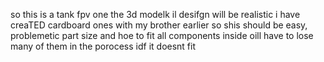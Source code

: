 so this is a tank fpv one the 3d modelk il desifgn will be realistic i have creaTED cardboard ones with my brother earlier so shis should be easy, problemetic part size and 
hoe to fit all components inside oill have to lose many of them in the porocess  idf it doesnt fit
